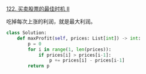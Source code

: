 [122. 买卖股票的最佳时机 II](https://leetcode-cn.com/problems/best-time-to-buy-and-sell-stock-ii/)

吃掉每次上涨的利润，就是最大利润。

```py
class Solution:
    def maxProfit(self, prices: List[int]) -> int:
        p = 0
        for i in range(1, len(prices)):
            if prices[i] > prices[i-1]:
                p += prices[i] - prices[i-1]
        return p
```
